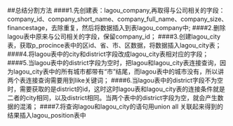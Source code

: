 ##总结分割方法
####1.先创建表：lagou_company,再取得与公司相关的字段：company_id、company_short_name、company_full_name、company_size、financestage，去除重复，然后将数据插入到表lagou_company中;
####2.删除lagou表中原来与公司相关的字段，保留company_id；
####3.创建lagou_city表，获取p_procince表中的区id、省、市、区数据，将数据插入lagou_city表；
####4.将lagou表中的city和district字段改成lagou_city表相对应的字段；
####5.当lagou表中的district字段为空时，把lagou和lagou_city表连接查询，因为lagou_city表中的所有城市都带有“市”结尾，而lagou表中的城市没有，所以讲两个表连接查询需要用到like关键词；
####6.当lagou表中的district字段不为空时，需要获取的是district的id，这时这时lagou表和lagou_city表的连接条件就是二者的city相同，以及district相同。当两个表中的district字段为空，就会产生数据的混淆；
####7.将查询lagou和lagou_city的语句用union all 关联起来得到的结果插入lagou_position表中